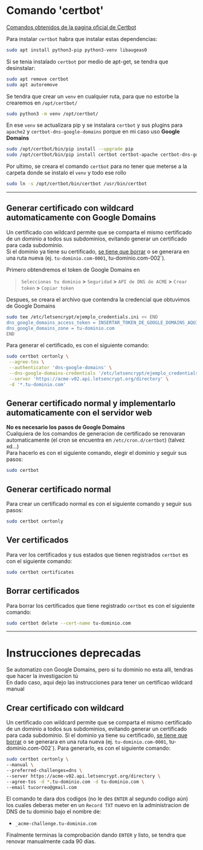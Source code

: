 # Comando 'certbot'
[Comandos obtenidos de la pagina oficial de Certbot](https://certbot.eff.org/instructions?ws=apache&os=pip&tab=wildcard)

Para instalar `certbot` habra que instalar estas dependencias:
```bash
sudo apt install python3-pip python3-venv libaugeas0
```
Si se tenia instalado `certbot` por medio de apt-get, se tendra que desinstalar:
```bash
sudo apt remove certbot
sudo apt autoremove
```
Se tendra que crear un `venv` en cualquier ruta, para que no estorbe la crearemos en `/opt/certbot/`
```bash
sudo python3 -m venv /opt/certbot/
```
En ese `venv` se actualizara pip y se instalara `certbot` y sus plugins para `apache2` y `certbot-dns-google-domains` porque en mi caso uso **Google Domains**
```bash
sudo /opt/certbot/bin/pip install --upgrade pip
sudo /opt/certbot/bin/pip install certbot certbot-apache certbot-dns-google-domains
```

Por ultimo, se creara el comando `certbot` para no tener que meterse a la carpeta donde se instalo el `venv` y todo ese rollo
```bash
sudo ln -s /opt/certbot/bin/certbot /usr/bin/certbot
```

---

## Generar certificado con wildcard automaticamente con Google Domains
Un certificado con wildcard permite que se comparta el mismo certificado de un dominio a todos sus subdominios, evitando generar un certificado para cada subdominio.  
Si el dominio ya tiene su certificado, [se tiene que borrar](#borrar-certificados) o se generara en una ruta nueva (ej. `tu-dominio.com-0001`, tu-dominio.com-002`).  

Primero obtendremos el token de Google Domains en
> `Seleccionas tu dominio` **>** `Seguridad` **>** `API de DNS de ACME` **>** `Crear token` **>** `Copiar token`

Despues, se creara el archivo que contendra la credencial que obtuvimos de Google Domains
```bash
sudo tee /etc/letsencrypt/ejemplo_credentials.ini << END
dns_google_domains_access_token = INSERTAR_TOKEN_DE_GOOGLE_DOMAINS_AQUI
dns_google_domains_zone = tu-dominio.com
END
```

Para generar el certificado, es con el siguiente comando:
```bash
sudo certbot certonly \
 --agree-tos \
 --authenticator 'dns-google-domains' \
 --dns-google-domains-credentials '/etc/letsencrypt/ejemplo_credentials.ini' \
 --server 'https://acme-v02.api.letsencrypt.org/directory' \
 -d '*.tu-dominio.com'
```

## Generar certificado normal y implementarlo automaticamente con el servidor web
__No es necesario los pasos de Google Domains__  
Cualquiera de los comandos de generacion de certificado se renovaran automaticamente (el cron se encuentra en `/etc/cron.d/certbot`) (talvez xd...)  
Para hacerlo es con el siguiente comando, elegir el dominio y seguir sus pasos:  
```bash
sudo certbot
```

## Generar certificado normal
Para crear un certificado normal es con el siguiente comando y seguir sus pasos:
```bash
sudo certbot certonly
```

## Ver certificados
Para ver los certificados y sus estados que tienen registrados `certbot` es con el siguiente comando:
```bash
sudo certbot certificates
```

## Borrar certificados
Para borrar los certificados que tiene registrado `certbot` es con el siguiente comando:
```bash
sudo certbot delete --cert-name tu-dominio.com
```

---

# Instrucciones deprecadas
Se automatizo con Google Domains, pero si tu dominio no esta alli, tendras que hacer la investigacion tú  
En dado caso, aqui dejo las instrucciones para tener un certificao wildcard manual  

## Crear certificado con wildcard
Un certificado con wildcard permite que se comparta el mismo certificado de un dominio a todos sus subdominios, evitando generar un certificado para cada subdominio.
Si el dominio ya tiene su certificado, [se tiene que borrar](#borrar-certificados) o se generara en una ruta nueva (ej. `tu-dominio.com-0001`, tu-dominio.com-002`).
Para generarlo, es con el siguiente comando:
```bash
sudo certbot certonly \
--manual \
--preferred-challenges=dns \
--server https://acme-v02.api.letsencrypt.org/directory \
--agree-tos -d *.tu-dominio.com -d tu-dominio.com \
--email tucorreo@gmail.com
```
El comando te dara dos codigos (no le des `ENTER` al segundo codigo aún) los cuales deberas meter en un `Record TXT` nuevo en la administracion de DNS de tu dominio bajo el nombre de:
- `_acme-challenge.tu-dominio.com`

Finalmente terminas la comprobación dando `ENTER` y listo, se tendra que renovar manualmente cada 90 días.
